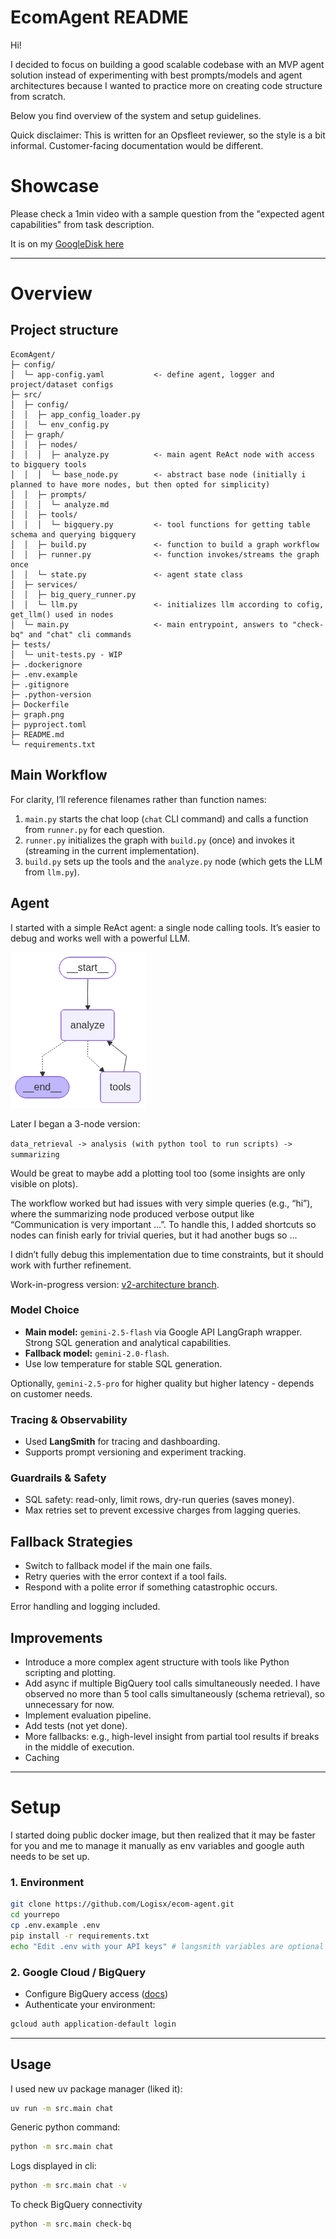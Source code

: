 # EcomAgent README

Hi!

I decided to focus on building a good scalable codebase with an MVP agent solution instead of experimenting with best prompts/models and agent architectures because I wanted to practice more on creating code structure from scratch.

Below you find overview of the system and setup guidelines.

Quick disclaimer: This is written for an Opsfleet reviewer, so the style is a bit informal. Customer-facing documentation would be different.

# Showcase
Please check a 1min video with a sample question from the "expected agent capabilities" from task description.

It is on my [GoogleDisk here](https://drive.google.com/file/d/1bWz2fSvcefXivFzNq8R5GqsiLxr3LW37/view?usp=sharing)


---

# Overview

## Project structure
```
EcomAgent/
├─ config/
│  └─ app-config.yaml           <- define agent, logger and project/dataset configs
├─ src/
│  ├─ config/
│  │  ├─ app_config_loader.py 
│  │  └─ env_config.py 
│  ├─ graph/
│  │  ├─ nodes/
│  │  │  ├─ analyze.py          <- main agent ReAct node with access to bigquery tools
│  │  │  └─ base_node.py        <- abstract base node (initially i planned to have more nodes, but then opted for simplicity)
│  │  ├─ prompts/
│  │  │  └─ analyze.md
│  │  ├─ tools/
│  │  │  └─ bigquery.py         <- tool functions for getting table schema and querying bigquery
│  │  ├─ build.py               <- function to build a graph workflow
│  │  ├─ runner.py              <- function invokes/streams the graph once
│  │  └─ state.py               <- agent state class
│  ├─ services/
│  │  ├─ big_query_runner.py     
│  │  └─ llm.py                 <- initializes llm according to cofig, get_llm() used in nodes
│  └─ main.py                   <- main entrypoint, answers to "check-bq" and "chat" cli commands
├─ tests/
│  └─ unit-tests.py - WIP
├─ .dockerignore
├─ .env.example
├─ .gitignore
├─ .python-version
├─ Dockerfile
├─ graph.png
├─ pyproject.toml
├─ README.md
└─ requirements.txt
```

## Main Workflow

For clarity, I’ll reference filenames rather than function names:

1. `main.py` starts the chat loop (`chat` CLI command) and calls a function from `runner.py` for each question.
2. `runner.py` initializes the graph with `build.py` (once) and invokes it (streaming in the current implementation).
3. `build.py` sets up the tools and the `analyze.py` node (which gets the LLM from `llm.py`).




## Agent

I started with a simple ReAct agent: a single node calling tools. It’s easier to debug and works well with a powerful LLM.

![Agent architecture](https://raw.githubusercontent.com/Logisx/ecom-agent/main/graph.png)

Later I began a 3-node version:

`data_retrieval -> analysis (with python tool to run scripts) -> summarizing`

Would be great to maybe add a plotting tool too (some insights are only visible on plots).

The workflow worked but had issues with very simple queries (e.g., “hi”), where the summarizing node produced verbose output like “Communication is very important ...”. To handle this, I added shortcuts so nodes can finish early for trivial queries, but it had another bugs so ...

I didn’t fully debug this implementation due to time constraints, but it should work with further refinement.

Work-in-progress version: [v2-architecture branch](https://github.com/Logisx/ecom-agent/tree/v2-architecture).

### Model Choice

* **Main model:** `gemini-2.5-flash` via Google API LangGraph wrapper. Strong SQL generation and analytical capabilities.
* **Fallback model:** `gemini-2.0-flash`.
* Use low temperature for stable SQL generation.

Optionally, `gemini-2.5-pro` for higher quality but higher latency - depends on customer needs.


### Tracing & Observability

* Used **LangSmith** for tracing and dashboarding.
* Supports prompt versioning and experiment tracking.



### Guardrails & Safety

* SQL safety: read-only, limit rows, dry-run queries (saves money).
* Max retries set to prevent excessive charges from lagging queries.



## Fallback Strategies

* Switch to fallback model if the main one fails.
* Retry queries with the error context if a tool fails.
* Respond with a polite error if something catastrophic occurs.

Error handling and logging included.


## Improvements

* Introduce a more complex agent structure with tools like Python scripting and plotting.
* Add async if multiple BigQuery tool calls simultaneously needed. I have observed no more than 5 tool calls simultaneously (schema retrieval), so unnecessary for now.
* Implement evaluation pipeline.
* Add tests (not yet done).
* More fallbacks: e.g., high-level insight from partial tool results if breaks in the middle of execution.
* Caching




---

# Setup
I started doing public docker image, but then realized that it may be faster for you and me to manage it manually as env variables and google auth needs to be set up. 

### 1. Environment
```bash
git clone https://github.com/Logisx/ecom-agent.git
cd yourrepo
cp .env.example .env
pip install -r requirements.txt 
echo "Edit .env with your API keys" # langsmith variables are optional
```

### 2. Google Cloud / BigQuery

* Configure BigQuery access ([docs](https://cloud.google.com/bigquery/docs/reference/libraries#client-libraries-install-python))
* Authenticate your environment:

```bash
gcloud auth application-default login
```
---

## Usage

I used new uv package manager (liked it):
```bash
uv run -m src.main chat 
```

Generic python command:
```bash
python -m src.main chat 
```

Logs displayed in cli:
```bash
python -m src.main chat -v
```

To check BigQuery connectivity
```bash
python -m src.main check-bq 
```